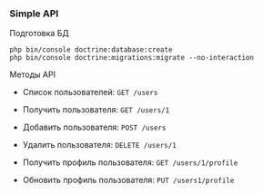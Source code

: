 ### Simple API

Подготовка БД

```
php bin/console doctrine:database:create
php bin/console doctrine:migrations:migrate --no-interaction
```

Методы API

* Список пользователей: `GET /users`
* Получить пользователя: `GET /users/1`
* Добавить пользователя: `POST /users`
* Удалить пользователя: `DELETE /users/1`

* Получить профиль пользователя: `GET /users/1/profile`
* Обновить профиль пользователя: `PUT /users1/profile`
